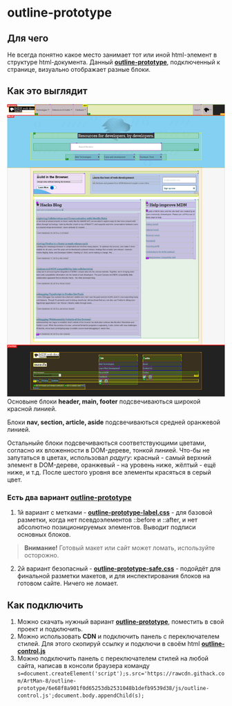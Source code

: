 # outline-prototype
## Для чего
Не всегда понятно какое место занимает тот или иной html-элемент в структуре html-документа.
Данный **[outline-prototype](https://github.com/ArtMan-8/outline-prototype/blob/master/css/)**, подключенный к странице, визуально отображает разные блоки.

## Как это выглядит
![](https://raw.githubusercontent.com/ArtMan-8/outline-prototype/master/img/MDN_outline-ptototype.png "нажми, чтобы посмотреть крупнее")
Основыне блоки **header, main, footer** подсвечиваються широкой красной линией.<p>
Блоки **nav, section, article, aside** подсвечиваються средней оранжевой линией.<p>
Остальныйе блоки подсвечиваються соответствующими цветами, согласно их вложенности в DOM-дереве, тонкой линией. Что-бы не запутаться в цветах, использовал *радугу*: красный - самый верхний элемент в DOM-дереве, оранжевый - на уровень ниже, жёлтый - ещё ниже, и т.д. После шестого уровня все элементы красяться в серый цвет.

### Есть два вариант [outline-prototype](https://github.com/ArtMan-8/outline-prototype/tree/master/css)
1. 1й вариант с метками - **[outline-prototype-label.css](https://github.com/ArtMan-8/outline-prototype/blob/master/css/outline-prototype-label.css)** - для базовой разметки, когда нет псевдоэлементов ::before и ::after, и нет абсолютно позиционируемых элементов. Выводит подписи основных блоков.
>**Внимание!** Готовый макет или сайт может ломать, используйте осторожно.
2. 2й вариант безопасный - **[outline-prototype-safe.css](https://github.com/ArtMan-8/outline-prototype/blob/master/css/outline-prototype-safe.css)** - подойдёт для финальной разметки макетов, и для инспектирования блоков на готовом сайте. Ничего не ломает.

## Как подключить 
1. Можно скачать нужный вариант **[outline-prototype](https://github.com/ArtMan-8/outline-prototype/blob/master/css/)**, поместить в свой проект и подключить.
2. Можно использовать **CDN** и подключить панель с переключателем стилей. Для этого скопируй ссылку и подключи в своём html
**[outline-control.js](https://rawcdn.githack.com/ArtMan-8/outline-prototype/9735cb1ad2dc8b759c76c94fc92f4be68d66798d/js/outline-control.js)**
3. Можно подключить панель с переключателем стилей на любой сайта, написав в консоли браузера команду `s=document.createElement('script');s.src='https://rawcdn.githack.com/ArtMan-8/outline-prototype/6e68f8a901f0d65253db2531048b1defb9539d38/js/outline-control.js';document.body.appendChild(s);`
